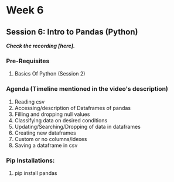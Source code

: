 # Week 6
## Session 6: Intro to Pandas (Python)
***Check the recording [here].*** <!--*(https://youtu.be/dmAMbmiSUy8)-->

### Pre-Requisites
1) Basics Of Python (Session 2)


### Agenda (Timeline mentioned in the video's description)
1) Reading csv
2) Accessing/description of Dataframes of pandas
3) Filling and dropping null values
4) Classifying data on desired conditions
5) Updating/Searching/Dropping of data in dataframes
6) Creating new dataframes
7) Custom or no columns/idexes
8) Saving a dataframe in csv

<!-- ### Other Resourses
1) [Exception Handling](https://www.programiz.com/python-programming/exception-handling) (Try Except Else Finally)  
2) [Escape Characters](https://www.w3schools.com/python/gloss_python_escape_characters.asp)  
3) [Modes of File Handling](https://www.geeksforgeeks.org/file-handling-python/)   -->

### Pip Installations:
1) pip install pandas
